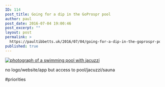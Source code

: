 ```yaml
---
ID: 114
post_title: Going for a dip in the GoProspr pool
author: paul
post_date: 2016-07-04 19:00:46
post_excerpt: ""
layout: post
permalink: >
  https://paultibbetts.uk/2016/07/04/going-for-a-dip-in-the-goprospr-pool/
published: true
---
```

<a href="https://paultibbetts.uk/app/uploads/2016/07/CmipV0_XgAQ3TyZ.jpg-large.jpeg"><img class="alignnone size-large wp-image-115" src="https://paultibbetts.uk/app/uploads/2016/07/CmipV0_XgAQ3TyZ.jpg-large-1024x1024.jpeg" alt="photograph of a swimming pool with jacuzzi" /></a>

<p>no logo/website/app but access to pool/jacuzzi/sauna</p>

<p>#priorities</p>